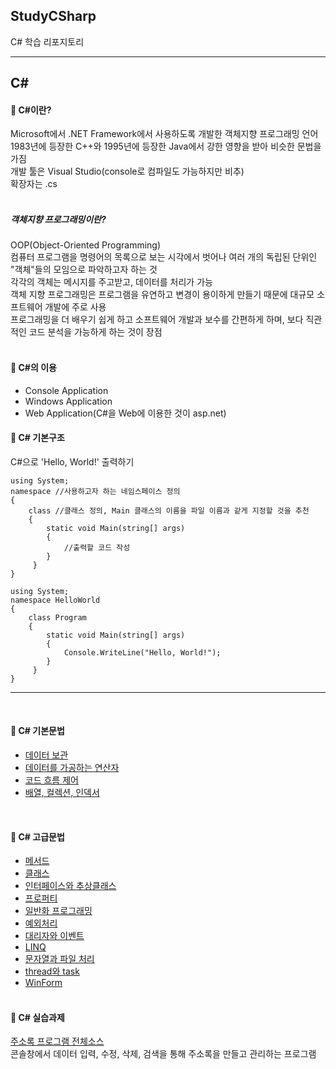 ## StudyCSharp
C# 학습 리포지토리

--------------------------
## C#
#### 📏 C#이란? <br/>
Microsoft에서 .NET Framework에서 사용하도록 개발한 객체지향 프로그래밍 언어<br/>
1983년에 등장한 C++와 1995년에 등장한 Java에서 강한 영향을 받아 비슷한 문법을 가짐<br/>
개발 툴은 Visual Studio(console로 컴파일도 가능하지만 비추)<br/>
확장자는 .cs <br/>
<br/>

##### *객체지향 프로그래밍이란?* <br/>
OOP(Object-Oriented Programming)<br/>
컴퓨터 프로그램을 명령어의 목록으로 보는 시각에서 벗어나 여러 개의 독립된 단위인 "객체"들의 모임으로 파악하고자 하는 것<br/>
각각의 객체는 메시지를 주고받고, 데이터를 처리가 가능<br/>
객체 지향 프로그래밍은 프로그램을 유연하고 변경이 용이하게 만들기 때문에 대규모 소프트웨어 개발에 주로 사용 <br/>
프로그래밍을 더 배우기 쉽게 하고 소프트웨어 개발과 보수를 간편하게 하며, 보다 직관적인 코드 분석을 가능하게 하는 것이 장점 <br/>
<br/>

#### 📏 C#의 이용 <br/>
- Console Application
- Windows Application
- Web Application(C#을 Web에 이용한 것이 asp.net)

#### 📏 C# 기본구조 <br/>
C#으로 'Hello, World!' 출력하기
```
using System;
namespace //사용하고자 하는 네임스페이스 정의
{
    class //클래스 정의, Main 클래스의 이름을 파일 이름과 같게 지정할 것을 추천
    {
        static void Main(string[] args)
        {
            //출력할 코드 작성
        }
     }
}
```
```
using System;
namespace HelloWorld
{
    class Program
    {
        static void Main(string[] args)
        {
            Console.WriteLine("Hello, World!");
        }
     }
}
```

-------------------------------
<br/>

#### 📏 C# 기본문법<br/>
- [데이터 보관](https://github.com/taekyom/StudyCSharp21/tree/main/chapter03/Chapter03App)
- [데이터를 가공하는 연산자](https://github.com/taekyom/StudyCSharp21/tree/main/chapter04/Chap04App)
- [코드 흐름 제어](https://github.com/taekyom/StudyCSharp21/tree/main/chapter05/Chap05App)
- [배열, 컬렉션, 인덱서](https://github.com/taekyom/StudyCSharp21/tree/main/chapter10/Chapter10)
<br/> 
 
#### 📏 C# 고급문법<br/>
- [메서드](https://github.com/taekyom/StudyCSharp21/tree/main/chapter06/Chap06App)
- [클래스](https://github.com/taekyom/StudyCSharp21/tree/main/chapter07/Chap07App)
- [인터페이스와 추상클래스](https://github.com/taekyom/StudyCSharp21/tree/main/chapter07/Chap07App)
- [프로퍼티](https://github.com/taekyom/StudyCSharp21/tree/main/chapter09/Chapter09App)
- [일반화 프로그래밍](https://github.com/taekyom/StudyCSharp21/tree/main/chapter11/Chap11App)
- [예외처리](https://github.com/taekyom/StudyCSharp21/tree/main/chapter12/Chap12App)
- [대리자와 이벤트](https://github.com/taekyom/StudyCSharp21/tree/main/chapter13/Chap13App)
- [LINQ](https://github.com/taekyom/StudyCSharp21/tree/main/chapter15/Chap15App)
- [문자열과 파일 처리](https://github.com/taekyom/StudyCSharp21/tree/main/chapter18/Chap18App)
- [thread와 task](https://github.com/taekyom/StudyCSharp21/tree/main/chapter19/Chap19App)
- [WinForm](https://github.com/taekyom/StudyCSharp21/tree/main/chapter20/Chap20APP)
<br/><br/>

#### 📏 C# 실습과제<br/>
[주소록 프로그램 전체소스](https://github.com/taekyom/StudyCSharp21/tree/main/chapter99/AddressBookApp)<br/>
콘솔창에서 데이터 입력, 수정, 삭제, 검색을 통해 주소록을 만들고 관리하는 프로그램<br/>



